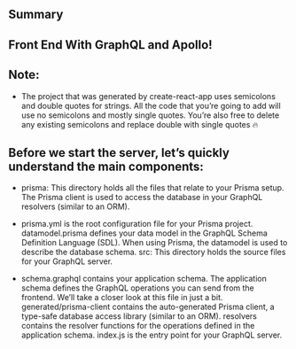 ## Summary
<!-- In this tutorial, you learned how to build a fully-feature Hackernews clone with React and Apollo Client. You implemented several features, such as displaying a list of links, signup and authentication, creating new links, voting on links, pagination as well as realtime updates with GraphQL subscriptions. For a longer tutorial that covers more advanced features of Apollo Client, check out the GraphQL Guide.

To learn how to build the backend that you used for this tutorial, check out the Node.JS tutorial.

The backend was powered by graphql-yoga, a fast and simple GraphQL server library built on top of Express.js. It comes with several features, such as out-of-the-box support for GraphQL Playground and realtime GraphQL subscriptions.

The resolvers of your GraphQL server are implemented using the Prisma client that’s responsible for database access.

If you want to dive deeper and become part of the awesome GraphQL community, here are a few resource and community recommendations for you:

Prisma Blog: The blog regularly features new and interesting content about GraphQL, from community news to technical deep dives and various tutorials.
GraphQL Weekly: A weekly GraphQL newsletter with news from the GraphQL ecosystem
GraphQL Conf: The world’s biggest gathering of GraphQL enthusiasts happening in the heart of Berlin
Prisma Slack: A Slack team with vivid discussions around everything GraphQL & Prisma -->



## Front End With GraphQL and Apollo!

## Note: 
 - The project that was generated by create-react-app uses semicolons and double quotes for strings.   All the code that you’re going to add will use no semicolons and mostly single quotes. You’re       also free to delete any existing semicolons and replace double with single quotes 🔥

## Before we start the server, let’s quickly understand the main components:
 - prisma: This directory holds all the files that relate to your Prisma setup. The Prisma client is used to access the database in your GraphQL resolvers (similar to an ORM).

 - prisma.yml is the root configuration file for your Prisma project.
datamodel.prisma defines your data model in the GraphQL Schema Definition Language (SDL). When using Prisma, the datamodel is used to describe the database schema.
src: This directory holds the source files for your GraphQL server.

 - schema.graphql contains your application schema. The application schema defines the GraphQL operations you can send from the frontend. We’ll take a closer look at this file in just a bit.
generated/prisma-client contains the auto-generated Prisma client, a type-safe database access  library (similar to an ORM).
resolvers contains the resolver functions for the operations defined in the application schema.
index.js is the entry point for your GraphQL server.